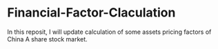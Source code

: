 # Financial-Factor-Claculation
In this reposit, I will update calculation of some assets pricing factors of China A share stock market.
